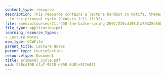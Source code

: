 ```yaml
---
content_type: resource
description: This resource contains a lecture handout on motifs, themes, and symbols
  in the primeval cycle (Genesis 1:11-11:32).
file: /media/courses/21l-458-the-bible-spring-2007/230cd198dfa79328e5586d0fe517e0ff_primeval_cycle.pdf
file_type: application/pdf
learning_resource_types:
- Lecture Notes
ocw_type: OCWFile
parent_title: Lecture Notes
parent_type: CourseSection
resourcetype: Document
title: primeval_cycle.pdf
uid: 230cd198-dfa7-9328-e558-6d0fe517e0ff
---
```


